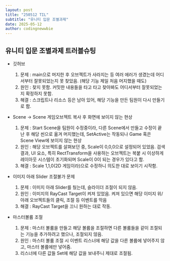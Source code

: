 ```yaml
---
layout: post
title: "250512 TIL"
subtitle: "유니티 입문 조별과제"
date: 2025-05-12
author: codingnewwbie
---
```

## 유니티 입문 조별과제 트러블슈팅
- 깃허브
  1. 문제 : main으로 머지한 후 오브젝트가 사라지는 등 여러 에러가 생겼는데 어디서부터 잘못되었는지 못 찾았음. (해당 기능 제일 처음 머지했을 때도)
  2. 원인 : 찾지 못함. 커밋한 내용들을 타고 타고 찾아봐도 어디서부터 잘못되었는지 확정하지 못함.
  3. 해결 : 스크립트나 리소스 등은 남아 있어, 해당 기능을 만든 팀원이 다시 만들기로 함.


- Scene -> Scene 게임오브젝트 복사 후 화면에 보이지 않는 현상
  1. 문제 : Start Scene을 팀원이 수정중이라, 다른 Scene에서 만들고 수정이 끝난 후 해당 씬으로 옮겨 머지했는데, SetActive는 작동되나 Game 혹은 Scene View에 보이지 않는 현상
  2. 원인 : 해당 오브젝트를 살펴보던 중, Scale이 0,0,0으로 설정되어 있었음. 검색 결과, UI 요소, 특히 RectTransform을 사용하는 오브젝트는 복붙 시 이상하게 레이아웃 시스템이 초기화되며 Scale이 0이 되는 경우가 있다고 함.
  3. 해결 : Scale 1,1,0(2D 게임이라)으로 수정하니 의도한 대로 보이기 시작함.


- 이미지 아래 Slider 조절불가 문제
  1. 문제 : 이미지 아래 Slider를 뒀는데, 슬라이더 조절이 되지 않음.
  2. 원인 : 이미지의 RayCast Target이 켜져 있었음. 켜져 있으면 해당 이미지 위/아래 오브젝트들의 클릭, 조절 등 이벤트를 막음
  3. 해결 : RayCast Target을 끄니 원하는 대로 작동.


- 마스터볼륨 조절
  1. 문제 : 마스터 볼륨을 만들고 해당 볼륨을 조절하면 다른 볼륨들을 같이 조절되는 기능을 추가하려고 했으나, 조절되지 않음.
  2. 원인 : 마스터 볼륨 조절 시 이벤트 리스너에 해당 값을 다른 볼륨에 넣어주지 않고, 마스터 볼륨에만 넣어줌.
  3. 리스너에 다른 값들 Set에 해당 값을 보내주니 제대로 조절됨.
